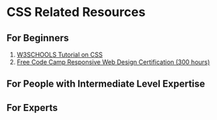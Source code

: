 # CSS Related Resources

## For Beginners

1.  [W3SCHOOLS Tutorial on CSS](https://www.w3schools.com/css/default.asp)
2.  [Free Code Camp Responsive Web Design Certification (300 hours)](https://learn.freecodecamp.org/)

## For People with Intermediate Level Expertise


## For Experts
